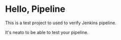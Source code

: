 # Hello, Pipeline

This is a test project to used to verify Jenkins pipeline.

It's neato to be able to test your pipeline.

